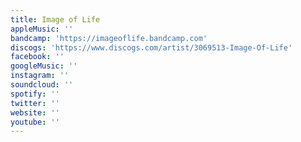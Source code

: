 ```yaml
---
title: Image of Life
appleMusic: ''
bandcamp: 'https://imageoflife.bandcamp.com'
discogs: 'https://www.discogs.com/artist/3069513-Image-Of-Life'
facebook: ''
googleMusic: ''
instagram: ''
soundcloud: ''
spotify: ''
twitter: ''
website: ''
youtube: ''
---
```


